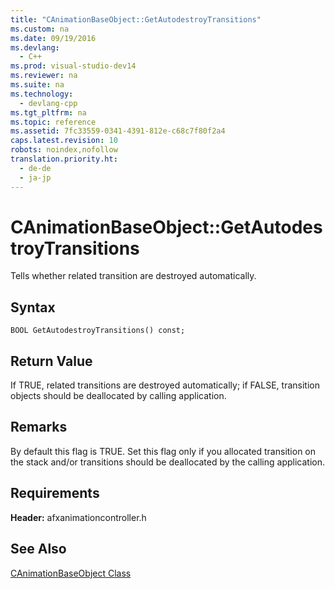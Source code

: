 ```yaml
---
title: "CAnimationBaseObject::GetAutodestroyTransitions"
ms.custom: na
ms.date: 09/19/2016
ms.devlang: 
  - C++
ms.prod: visual-studio-dev14
ms.reviewer: na
ms.suite: na
ms.technology: 
  - devlang-cpp
ms.tgt_pltfrm: na
ms.topic: reference
ms.assetid: 7fc33559-0341-4391-812e-c68c7f80f2a4
caps.latest.revision: 10
robots: noindex,nofollow
translation.priority.ht: 
  - de-de
  - ja-jp
---
```

# CAnimationBaseObject::GetAutodestroyTransitions
Tells whether related transition are destroyed automatically.  
  
## Syntax  
  
```  
BOOL GetAutodestroyTransitions() const;  
```  
  
## Return Value  
 If TRUE, related transitions are destroyed automatically; if FALSE, transition objects should be deallocated by calling application.  
  
## Remarks  
 By default this flag is TRUE. Set this flag only if you allocated transition on the stack and/or transitions should be deallocated by the calling application.  
  
## Requirements  
 **Header:** afxanimationcontroller.h  
  
## See Also  
 [CAnimationBaseObject Class](../vs140/CAnimationBaseObject-Class.md)